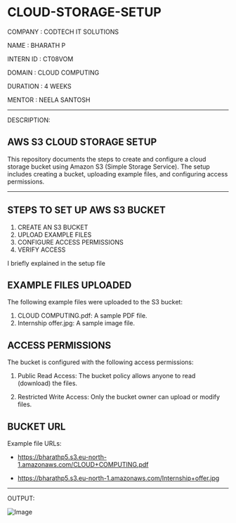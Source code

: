 # CLOUD-STORAGE-SETUP

COMPANY : CODTECH IT SOLUTIONS

NAME : BHARATH P

INTERN ID : CT08VOM

DOMAIN : CLOUD COMPUTING

DURATION : 4 WEEKS

MENTOR : NEELA SANTOSH

---
DESCRIPTION:


## AWS S3 CLOUD STORAGE SETUP

This repository documents the steps to create and configure a cloud storage bucket using Amazon S3 (Simple Storage Service).
The setup includes creating a bucket, uploading example files, and configuring access permissions.

---

## STEPS TO SET UP AWS S3 BUCKET
    
1. CREATE AN S3 BUCKET
2. UPLOAD EXAMPLE FILES
3. CONFIGURE ACCESS PERMISSIONS
4. VERIFY ACCESS

I briefly explained in the setup file
## EXAMPLE FILES UPLOADED

The following example files were uploaded to the S3 bucket:
 
1. CLOUD COMPUTING.pdf: A sample PDF file.
2. Internship offer.jpg: A sample image file.


## ACCESS PERMISSIONS

The bucket is configured with the following access permissions:

1. Public Read Access: The bucket policy allows anyone to read (download) the files.

2. Restricted Write Access: Only the bucket owner can upload or modify files.

## BUCKET URL

Example file URLs:
    
- https://bharathp5.s3.eu-north-1.amazonaws.com/CLOUD+COMPUTING.pdf

- https://bharathp5.s3.eu-north-1.amazonaws.com/Internship+offer.jpg

---

OUTPUT:

![Image](https://github.com/user-attachments/assets/e3e73757-9736-4b04-97ad-14e7e95981a3)
